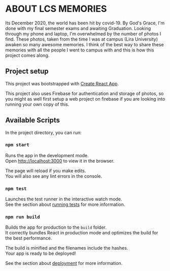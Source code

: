 # ABOUT LCS MEMORIES

Its December 2020, the world has been hit by covid-19. By God's Grace,
I'm done with my final semester exams and awaiting Graduation. Looking
through my phone and laptop, I'm overwhelmed by the number of photos I
find. These photos, taken from the time I was at campus (Lira
University) awaken so many awesome memories. I think of the best way to
share these memories with all the people I went to campus with and this
is how this project comes along.

## Project setup
This project was bootstrapped with [Create React App](https://github.com/facebook/create-react-app).

This project also uses Firebase for authentication and storage of photos, so you might as well first setup a web project on firebase if you are looking into running your own copy of this.
## Available Scripts

In the project directory, you can run:

### `npm start`

Runs the app in the development mode.\
Open [http://localhost:3000](http://localhost:3000) to view it in the browser.

The page will reload if you make edits.\
You will also see any lint errors in the console.

### `npm test`

Launches the test runner in the interactive watch mode.\
See the section about [running tests](https://facebook.github.io/create-react-app/docs/running-tests) for more information.

### `npm run build`

Builds the app for production to the `build` folder.\
It correctly bundles React in production mode and optimizes the build for the best performance.

The build is minified and the filenames include the hashes.\
Your app is ready to be deployed!

See the section about [deployment](https://facebook.github.io/create-react-app/docs/deployment) for more information.

